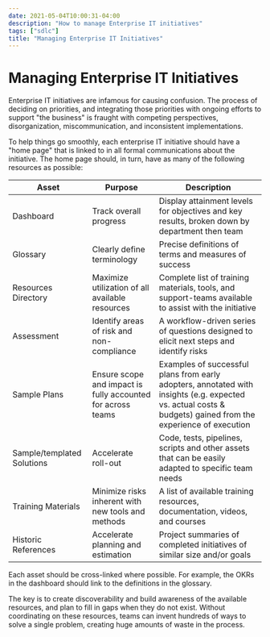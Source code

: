 ```yaml
---
date: 2021-05-04T10:00:31-04:00
description: "How to manage Enterprise IT initiatives"
tags: ["sdlc"]
title: "Managing Enterprise IT Initiatives"
---
```


# Managing Enterprise IT Initiatives

Enterprise IT initiatives are infamous for causing confusion. The process of deciding on priorities, and integrating those priorities with ongoing efforts to support "the business" is fraught with competing perspectives, disorganization, miscommunication, and inconsistent implementations.

To help things go smoothly, each enterprise IT initiative should have a "home page" that is linked to in all formal communications about the initiative. The home page should, in turn, have as many of the following resources as possible:

| Asset                      | Purpose                                                     | Description                                                                                                                                                  |
| -------------------------- | ----------------------------------------------------------- | ------------------------------------------------------------------------------------------------------------------------------------------------------------ |
| Dashboard                  | Track overall progress                                      | Display attainment levels for objectives and key results, broken down by department then team                                                                |
| Glossary                   | Clearly define terminology                                  | Precise definitions of terms and measures of success                                                                                                         |
| Resources Directory        | Maximize utilization of all available resources             | Complete list of training materials, tools, and support-teams available to assist with the initiative                                                        |
| Assessment                 | Identify areas of risk and non-compliance                   | A workflow-driven series of questions designed to elicit next steps and identify risks                                                                       |
| Sample Plans               | Ensure scope and impact is fully accounted for across teams | Examples of successful plans from early adopters, annotated with insights (e.g. expected vs. actual costs & budgets) gained from the experience of execution |
| Sample/templated Solutions | Accelerate roll-out                                         | Code, tests, pipelines, scripts and other assets that can be easily adapted to specific team needs                                                           |
| Training Materials         | Minimize risks inherent with new tools and methods          | A list of available training resources, documentation, videos, and courses                                                                                   |
| Historic References        | Accelerate planning and estimation                          | Project summaries of completed initiatives of similar size and/or goals                                                                                      |

Each asset should be cross-linked where possible. For example, the OKRs in the dashboard should link to the definitions in the glossary.

The key is to create discoverability and build awareness of the available resources, and plan to fill in gaps when they do not exist. Without coordinating on these resources, teams can invent hundreds of ways to solve a single problem, creating huge amounts of waste in the process.
